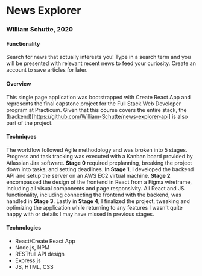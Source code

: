 # News Explorer
### William Schutte, 2020

#### Functionality
Search for news that actually interests you! Type in a search term and you will be presented with
relevant recent news to feed your curiosity. Create an account to save articles for later.

#### Overview
This single page application was bootstrapped with Create React App and represents the final 
capstone project for the Full Stack Web Developer program at Practicum. Given that this course
covers the entire stack, the (backend)[https://github.com/William-Schutte/news-explorer-api] is 
also part of the project.

#### Techniques
The workflow followed Agile methodology and was broken into 5 stages. Progress and task tracking
was executed with a Kanban board provided by Atlassian Jira software. **Stage 0** required 
preplanning, breaking the project down into tasks, and setting deadlines. **In Stage 1**, I 
developed the backend API and setup the server on an AWS EC2 virtual machine. **Stage 2** 
encompassed the design of the frontend in React from a Figma wireframe, including all visual 
components and page responsivity. All React and JS functionality, including connecting the frontend
with the backend, was handled in **Stage 3**. Lastly in **Stage 4**, I finalized the project,
tweaking and optimizing the application while returning to any features I wasn't quite happy with
or details I may have missed in previous stages. 

#### Technologies
* React/Create React App
* Node.js, NPM
* RESTfull API design
* Express.js
* JS, HTML, CSS